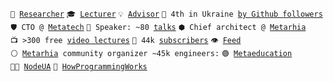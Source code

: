 <code>🔭&nbsp;[Researcher](https://linkedin.com/in/shemsedinov)</code>
<code>🎓&nbsp;[Lecturer](https://github.com/HowProgrammingWorks/Index)</code>
<code>💡&nbsp;[Advisor](https://x.com/tshemsedinov)</code>
<code>👷&nbsp;4th&nbsp;in&nbsp;Ukraine&nbsp;[by&nbsp;Github&nbsp;followers](https://github.com/search?q=location%3Aukraine)</code>
<code>🛡️&nbsp;CTO&nbsp;@&nbsp;[Metatech](https://www.youtube.com/@MetatechEducation)</code>
<code>📢&nbsp;Speaker:&nbsp;~80&nbsp;[talks](https://github.com/HowProgrammingWorks/Index/blob/master/Courses/Talks.md)</code>
<code>⬢&nbsp;Chief&nbsp;architect&nbsp;@&nbsp;[Metarhia](https://github.com/metarhia)</code>
<code>📺&nbsp;>300&nbsp;free&nbsp;[video&nbsp;lectures](https://www.youtube.com/TimurShemsedinov)</code>
<code>🔔&nbsp;44k&nbsp;[subscribers](https://youtube.com/TimurShemsedinov)</code>
<code>👁️&nbsp;[Feed](https://github.com/tshemsedinov/feed)</code>
<code>⚪&nbsp;[Metarhia](https://metarhia.com/)&nbsp;community&nbsp;organizer&nbsp;~45k&nbsp;engineers:</code>
<code>🟢&nbsp;[Metaeducation](https://github.com/meta-edu/Index/blob/main/Docs/The-Concept-RU.md)</code>
<code>👨‍💻&nbsp;[NodeUA](https://www.meetup.com/NodeUA/)</code>
<code>🌱&nbsp;[HowProgrammingWorks](https://www.meetup.com/HowProgrammingWorks/)</code>
